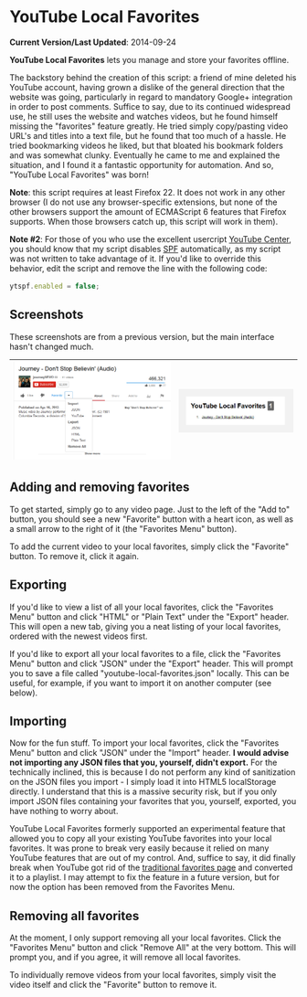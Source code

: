 # YouTube Local Favorites

**Current Version/Last Updated**: 2014-09-24

**YouTube Local Favorites** lets you manage and store your favorites offline.

The backstory behind the creation of this script: a friend of mine deleted his 
YouTube account, having grown a dislike of the general direction that the 
website was going, particularly in regard to mandatory Google+ integration in 
order to post comments. Suffice to say, due to its continued widespread use, he 
still uses the website and watches videos, but he found himself missing the 
"favorites" feature greatly. He tried simply copy/pasting video URL's and 
titles into a text file, but he found that too much of a hassle. He tried 
bookmarking videos he liked, but that bloated his bookmark folders and was 
somewhat clunky. Eventually he came to me and explained the situation, and I 
found it a fantastic opportunity for automation. And so, "YouTube Local 
Favorites" was born!

**Note**: this script requires at least Firefox 22. It does not work in any other 
browser (I do not use any browser-specific extensions, but none of the other 
browsers support the amount of ECMAScript 6 features that Firefox supports. 
When those browsers catch up, this script will work in them).

**Note #2**: For those of you who use the excellent usercript
[YouTube Center](https://github.com/YePpHa/YouTubeCenter), you should know that
my script disables
[SPF](https://github.com/YePpHa/YouTubeCenter/wiki/Features#SPF) automatically,
as my script was not written to take advantage of it. If you'd like to override
this behavior, edit the script and remove the line with the following code:
```javascript
ytspf.enabled = false;
```

## Screenshots

These screenshots are from a previous version, but the main interface hasn't
changed much.

| ![YouTube Local Favorites Main Interface](https://raw.githubusercontent.com/integers/youtube-local-favorites/master/screenshots/youtube-local-favorites-screenshot-1.png "YouTube Local Favorites Main Interface") | ![YouTube Local Favorites HTML Export Interface](https://raw.githubusercontent.com/integers/youtube-local-favorites/master/screenshots/youtube-local-favorites-screenshot-2.png "YouTube Local Favorites HTML Export Interface")
|:----:|:----:|

## Adding and removing favorites

To get started, simply go to any video page. Just to the left of the "Add to"
button, you should see a new "Favorite" button with a heart icon, as well as a
small arrow to the right of it (the "Favorites Menu" button).

To add the current video to your local favorites, simply click the "Favorite" 
button. To remove it, click it again.

## Exporting

If you'd like to view a list of all your local favorites, click the "Favorites 
Menu" button and click "HTML" or "Plain Text" under the "Export" header. This 
will open a new tab, giving you a neat listing of your local favorites, ordered 
with the newest videos first.

If you'd like to export all your local favorites to a file, click the 
"Favorites Menu" button and click "JSON" under the "Export" header. This will 
prompt you to save a file called "youtube-local-favorites.json" locally. This 
can be useful, for example, if you want to import it on another computer (see 
below).

## Importing

Now for the fun stuff. To import your local favorites, click the "Favorites 
Menu" button and click "JSON" under the "Import" header. **I would advise not 
importing any JSON files that you, yourself, didn't export.** For the
technically inclined, this is because I do not perform any kind of sanitization
on the JSON files you import - I simply load it into HTML5 localStorage
directly. I understand that this is a massive security risk, but if you only
import JSON files containing your favorites that you, yourself, exported, you
have nothing to worry about.

YouTube Local Favorites formerly supported an experimental feature that allowed
you to copy all your existing YouTube favorites into your local favorites. It
was prone to break very easily because it relied on many YouTube features that
are out of my control. And, suffice to say, it did finally break when YouTube
got rid of the
[traditional favorites page](https://www.youtube.com/my_favorites) and
converted it to a playlist. I may attempt to fix the feature in a future
version, but for now the option has been removed from the Favorites Menu.

## Removing all favorites

At the moment, I only support removing all your local favorites. Click the 
"Favorites Menu" button and click "Remove All" at the very bottom. This will 
prompt you, and if you agree, it will remove all local favorites.

To individually remove videos from your local favorites, simply visit the video 
itself and click the "Favorite" button to remove it.

